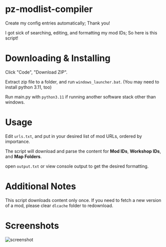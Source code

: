 # pz-modlist-compiler
Create my config entries automatically; Thank you!

I got sick of searching, editing, and formatting my mod IDs; So here is this script!

# Downloading & Installing

Click "Code", "Download ZIP". 

Extract zip file to a folder, and run `windows_launcher.bat`. (You may need to install python 3.11, too)

Run main.py with `python3.11` if running another software stack other than windows.

# Usage
Edit `urls.txt`, and put in your desired list of mod URLs, ordered by importance.

The script will download and parse the content for **Mod IDs**, **Workshop IDs**, and **Map Folders**.

open `output.txt` or view console output to get the desired formatting.

# Additional Notes
This script downloads content only once. If you need to fetch a new version of a mod, please clear `dlcache` folder to redownload.

# Screenshots
![screenshot](https://github.com/bradcarnage/pz-modlist-compiler/assets/8689194/24e69f62-7ba6-4cb4-b8d1-e0a46d4dbfa8)
